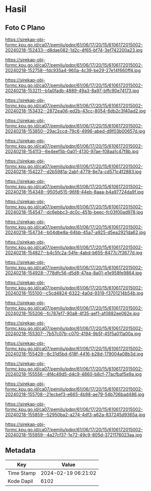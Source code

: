 # Hasil

## Foto C Plano

https://sirekap-obj-formc.kpu.go.id/ca07/pemilu/pdpr/61/06/17/20/15/6106172015002-20240218-152433--d8dae082-1d2c-4f65-bf74-3ef742200a23.jpg

https://sirekap-obj-formc.kpu.go.id/ca07/pemilu/pdpr/61/06/17/20/15/6106172015002-20240218-152758--fdc935a4-960a-4c39-be29-27e14f660ff4.jpg

https://sirekap-obj-formc.kpu.go.id/ca07/pemilu/pdpr/61/06/17/20/15/6106172015002-20240218-153211--b1a0fadb-4889-49a3-8a97-bffc90e74173.jpg

https://sirekap-obj-formc.kpu.go.id/ca07/pemilu/pdpr/61/06/17/20/15/6106172015002-20240218-153432--2872ea06-ed2b-43cc-8054-6db2c3f40ad2.jpg

https://sirekap-obj-formc.kpu.go.id/ca07/pemilu/pdpr/61/06/17/20/15/6106172015002-20240218-153850--29ac2ccd-79c6-4996-abed-d9f03b00657d.jpg

https://sirekap-obj-formc.kpu.go.id/ca07/pemilu/pdpr/61/06/17/20/15/6106172015002-20240218-154113--6e4eef5b-0a01-4130-97ae-f08aa1c47f8b.jpg

https://sirekap-obj-formc.kpu.go.id/ca07/pemilu/pdpr/61/06/17/20/15/6106172015002-20240218-154227--d2b5981a-2abf-4779-8e7a-cd571c4f2883.jpg

https://sirekap-obj-formc.kpu.go.id/ca07/pemilu/pdpr/61/06/17/20/15/6106172015002-20240218-154348--9505d515-96f8-44eb-8aaa-b4a97724da9f.jpg

https://sirekap-obj-formc.kpu.go.id/ca07/pemilu/pdpr/61/06/17/20/15/6106172015002-20240218-154547--dc6ebbc3-dc0c-451b-beec-fc03f00ad978.jpg

https://sirekap-obj-formc.kpu.go.id/ca07/pemilu/pdpr/61/06/17/20/15/6106172015002-20240218-154734--b04dbe8a-64bb-45a7-a925-d5ea2921da62.jpg

https://sirekap-obj-formc.kpu.go.id/ca07/pemilu/pdpr/61/06/17/20/15/6106172015002-20240218-154827--b4c5fc2a-54fe-4abd-b655-8477c7f3677d.jpg

https://sirekap-obj-formc.kpu.go.id/ca07/pemilu/pdpr/61/06/17/20/15/6106172015002-20240218-154928--778dfc56-d5d8-47ea-8a01-e1e958fe9864.jpg

https://sirekap-obj-formc.kpu.go.id/ca07/pemilu/pdpr/61/06/17/20/15/6106172015002-20240218-155100--c5cd4824-6322-4a0d-9319-f3701214b54b.jpg

https://sirekap-obj-formc.kpu.go.id/ca07/pemilu/pdpr/61/06/17/20/15/6106172015002-20240218-155206--fc787ef7-90a8-4f35-aef1-af0882ee062e.jpg

https://sirekap-obj-formc.kpu.go.id/ca07/pemilu/pdpr/61/06/17/20/15/6106172015002-20240218-155307--7b57c07b-c070-4194-9b5f-45f5a011a00a.jpg

https://sirekap-obj-formc.kpu.go.id/ca07/pemilu/pdpr/61/06/17/20/15/6106172015002-20240218-155429--8c31d5bd-618f-4416-b28d-179004a08b3d.jpg

https://sirekap-obj-formc.kpu.go.id/ca07/pemilu/pdpr/61/06/17/20/15/6106172015002-20240218-155556--4f4c49d5-d4c9-4860-b8cf-77acfbaf5e9a.jpg

https://sirekap-obj-formc.kpu.go.id/ca07/pemilu/pdpr/61/06/17/20/15/6106172015002-20240218-155708--21ecbef3-e665-4b98-ae79-54b706bad486.jpg

https://sirekap-obj-formc.kpu.go.id/ca07/pemilu/pdpr/61/06/17/20/15/6106172015002-20240218-155859--52950ba2-a274-4df3-a62a-837245d9365a.jpg

https://sirekap-obj-formc.kpu.go.id/ca07/pemilu/pdpr/61/06/17/20/15/6106172015002-20240218-155959--4a27cf37-1e72-49c9-805d-3721176023aa.jpg


## Metadata

| Key        | Value               |
| ---------- | ------------------- |
| Time Stamp | 2024-02-19 06:21:02 |
| Kode Dapil | 6102                |



